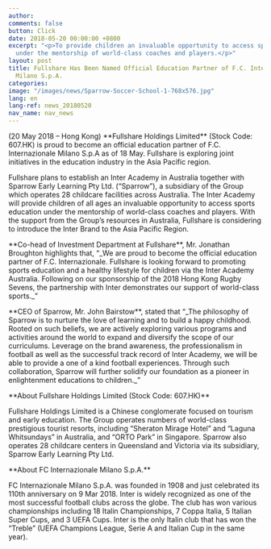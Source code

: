 ```yaml
---
author:
comments: false
button: Click
date: 2018-05-20 00:00:00 +0800
excerpt: "<p>To provide children an invaluable opportunity to access sports education
  under the mentorship of world-class coaches and players.</p>"
layout: post
title: Fullshare Has Been Named Official Education Partner of F.C. Internazionale
  Milano S.p.A.
categories:
image: "/images/news/Sparrow-Soccer-School-1-768x576.jpg"
lang: en
lang-ref: news_20180520
nav_name: nav_news
---
```

<p>(20 May 2018 – Hong Kong) **Fullshare Holdings Limited** (Stock Code: 607.HK) is proud to become an official education partner of F.C. Internazionale Milano S.p.A as of 18 May. Fullshare is exploring joint initiatives in the education industry in the Asia Pacific region.</p>

<p>Fullshare plans to establish an Inter Academy in Australia together with Sparrow Early Learning Pty Ltd. (“Sparrow”), a subsidiary of the Group which operates 28 childcare facilities across Australia. The Inter Academy will provide children of all ages an invaluable opportunity to access sports education under the mentorship of world-class coaches and players. With the support from the Group’s resources in Australia, Fullshare is considering to introduce the Inter Brand to the Asia Pacific Region.</p>

<p>**Co-head of Investment Department at Fullshare**, Mr. Jonathan Broughton highlights that, “_We are proud to become the official education partner of F.C. Internazionale. Fullshare is looking forward to promoting sports education and a healthy lifestyle for children via the Inter Academy Australia. Following on our sponsorship of the 2018 Hong Kong Rugby Sevens, the partnership with Inter demonstrates our support of world-class sports._”</p>

<p>**CEO of Sparrow, Mr. John Bairstow**, stated that “_The philosophy of Sparrow is to nurture the love of learning and to build a happy childhood. Rooted on such beliefs, we are actively exploring various programs and activities around the world to expand and diversify the scope of our curriculums. Leverage on the brand awareness, the professionalism in football as well as the successful track record of Inter Academy, we will be able to provide a one of a kind football experiences. Through such collaboration, Sparrow will further solidify our foundation as a pioneer in enlightenment educations to children._”</p>

<p>**About Fullshare Holdings Limited (Stock Code: 607.HK)**

<p>Fullshare Holdings Limited is a Chinese conglomerate focused on tourism and early education. The Group operates numbers of world-class prestigious tourist resorts, including “Sheraton Mirage Hotel” and “Laguna Whitsundays” in Australia, and “ORTO Park” in Singapore. Sparrow also operates 28 childcare centers in Queensland and Victoria via its subsidiary, Sparrow Early Learning Pty Ltd.</p>

<p>**About FC Internazionale Milano S.p.A.**

<p>FC Internazionale Milano S.p.A. was founded in 1908 and just celebrated its 110th anniversary on 9 Mar 2018. Inter is widely recognized as one of the most successful football clubs across the globe. The club has won various championships including 18 Italin Championships, 7 Coppa Italia, 5 Italian Super Cups, and 3 UEFA Cups. Inter is the only Italin club that has won the “Treble” (UEFA Champions League, Serie A and Italian Cup in the same year).</p>
